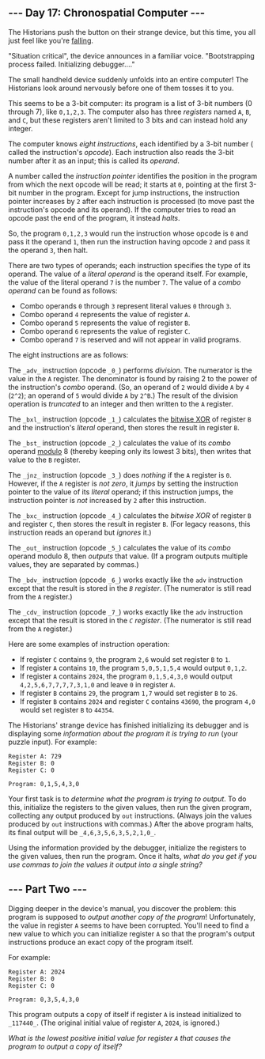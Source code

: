 
## --- Day 17: Chronospatial Computer ---

The Historians push the button on their strange device, but this time, you all
just feel like you're  [falling](https://adventofcode.com/2018/day/6).

"Situation critical", the device announces in a familiar voice. "Bootstrapping
process failed. Initializing debugger...."

The small handheld device suddenly unfolds into an entire computer! The
Historians look around nervously before one of them tosses it to you.

This seems to be a 3-bit computer: its program is a list of 3-bit numbers (0
through 7), like  `0,1,2,3`. The computer also has three  _registers_  named
`A`,  `B`, and  `C`, but these registers aren't limited to 3 bits and can
instead hold any integer.

The computer knows  _eight instructions_, each identified by a 3-bit number (
called the instruction's  _opcode_). Each instruction also reads the 3-bit
number after it as an input; this is called its  _operand_.

A number called the  _instruction pointer_  identifies the position in the
program from which the next opcode will be read; it starts at  `0`, pointing at
the first 3-bit number in the program. Except for jump instructions, the
instruction pointer increases by  `2`  after each instruction is processed (to
move past the instruction's opcode and its operand). If the computer tries to
read an opcode past the end of the program, it instead  _halts_.

So, the program  `0,1,2,3`  would run the instruction whose opcode is  `0`  and
pass it the operand  `1`, then run the instruction having opcode  `2`  and pass
it the operand  `3`, then halt.

There are two types of operands; each instruction specifies the type of its
operand. The value of a  _literal operand_  is the operand itself. For example,
the value of the literal operand  `7`  is the number  `7`. The value of a
_combo operand_  can be found as follows:

- Combo operands  `0`  through  `3`  represent literal values  `0`  through
  `3`.
- Combo operand  `4`  represents the value of register  `A`.
- Combo operand  `5`  represents the value of register  `B`.
- Combo operand  `6`  represents the value of register  `C`.
- Combo operand  `7`  is reserved and will not appear in valid programs.

The eight instructions are as follows:

The  `_adv_`  instruction (opcode  `_0_`) performs  _division_. The numerator is
the value in the  `A`  register. The denominator is found by raising 2 to the
power of the instruction's  _combo_  operand. (So, an operand of  `2`  would
divide  `A`  by  `4`  (`2^2`); an operand of  `5`  would divide  `A`  by
`2^B`.) The result of the division operation is  _truncated_  to an integer and
then written to the  `A`  register.

The  `_bxl_`  instruction (opcode  `_1_`) calculates
the  [bitwise XOR](https://en.wikipedia.org/wiki/Bitwise_operation#XOR)  of
register  `B`  and the instruction's  _literal_  operand, then stores the result
in register  `B`.

The  `_bst_`  instruction (opcode  `_2_`) calculates the value of its  _combo_
operand  [modulo](https://en.wikipedia.org/wiki/Modulo)  8 (thereby keeping only
its lowest 3 bits), then writes that value to the  `B`  register.

The  `_jnz_`  instruction (opcode  `_3_`) does  _nothing_  if the  `A`  register
is  `0`. However, if the  `A`  register is  _not zero_, it  _jumps_  by setting
the instruction pointer to the value of its  _literal_  operand; if this
instruction jumps, the instruction pointer is  _not_  increased by  `2`  after
this instruction.

The  `_bxc_`  instruction (opcode  `_4_`) calculates the  _bitwise XOR_  of
register  `B`  and register  `C`, then stores the result in register  `B`. (For
legacy reasons, this instruction reads an operand but  _ignores_  it.)

The  `_out_`  instruction (opcode  `_5_`) calculates the value of its  _combo_
operand modulo 8, then  _outputs_  that value. (If a program outputs multiple
values, they are separated by commas.)

The  `_bdv_`  instruction (opcode  `_6_`) works exactly like the  `adv`
instruction except that the result is stored in the  _`B`  register_. (The
numerator is still read from the  `A`  register.)

The  `_cdv_`  instruction (opcode  `_7_`) works exactly like the  `adv`
instruction except that the result is stored in the  _`C`  register_. (The
numerator is still read from the  `A`  register.)

Here are some examples of instruction operation:

- If register  `C`  contains  `9`, the program  `2,6`  would set register  `B`
  to  `1`.
- If register  `A`  contains  `10`, the program  `5,0,5,1,5,4`  would output
  `0,1,2`.
- If register  `A`  contains  `2024`, the program  `0,1,5,4,3,0`  would output
  `4,2,5,6,7,7,7,7,3,1,0`  and leave  `0`  in register  `A`.
- If register  `B`  contains  `29`, the program  `1,7`  would set register  `B`
  to  `26`.
- If register  `B`  contains  `2024`  and register  `C`  contains  `43690`, the
  program  `4,0`  would set register  `B`  to  `44354`.

The Historians' strange device has finished initializing its debugger and is
displaying some  _information about the program it is trying to run_  (your
puzzle input). For example:

```
Register A: 729
Register B: 0
Register C: 0

Program: 0,1,5,4,3,0
```

Your first task is to  _determine what the program is trying to output_. To do
this, initialize the registers to the given values, then run the given program,
collecting any output produced by  `out`  instructions. (Always join the values
produced by  `out`  instructions with commas.) After the above program halts,
its final output will be  `_4,6,3,5,6,3,5,2,1,0_`.

Using the information provided by the debugger, initialize the registers to the
given values, then run the program. Once it halts,  _what do you get if you use
commas to join the values it output into a single string?_

## --- Part Two ---

Digging deeper in the device's manual, you discover the problem: this program is
supposed to  _output another copy of the program_! Unfortunately, the value in
register  `A`  seems to have been corrupted. You'll need to find a new value to
which you can initialize register  `A`  so that the program's output
instructions produce an exact copy of the program itself.

For example:

```
Register A: 2024
Register B: 0
Register C: 0

Program: 0,3,5,4,3,0
```

This program outputs a copy of itself if register  `A`  is instead initialized
to  `_117440_`. (The original initial value of register  `A`,  `2024`, is
ignored.)

_What is the lowest positive initial value for register  `A`  that causes the
program to output a copy of itself?_
